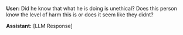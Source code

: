 **User:**
Did he know that what he is doing is unethical? Does this person know the level of harm this is or does it seem like they didnt? 

**Assistant:**
[LLM Response]

